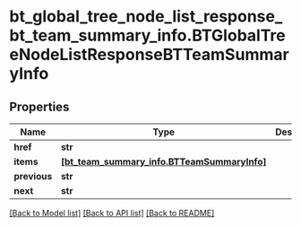 # bt_global_tree_node_list_response_bt_team_summary_info.BTGlobalTreeNodeListResponseBTTeamSummaryInfo

## Properties
Name | Type | Description | Notes
------------ | ------------- | ------------- | -------------
**href** | **str** |  | [optional] 
**items** | [**[bt_team_summary_info.BTTeamSummaryInfo]**](BTTeamSummaryInfo.md) |  | [optional] 
**previous** | **str** |  | [optional] 
**next** | **str** |  | [optional] 

[[Back to Model list]](../README.md#documentation-for-models) [[Back to API list]](../README.md#documentation-for-api-endpoints) [[Back to README]](../README.md)



